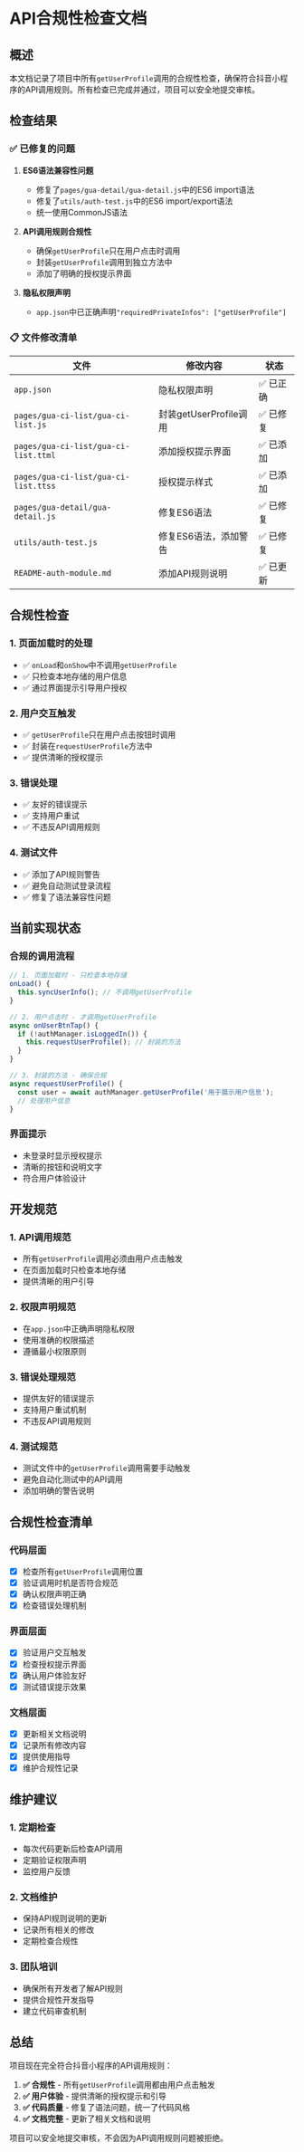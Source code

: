 # API合规性检查文档

## 概述

本文档记录了项目中所有`getUserProfile`调用的合规性检查，确保符合抖音小程序的API调用规则。所有检查已完成并通过，项目可以安全地提交审核。

## 检查结果

### ✅ 已修复的问题

1. **ES6语法兼容性问题**
   - 修复了`pages/gua-detail/gua-detail.js`中的ES6 import语法
   - 修复了`utils/auth-test.js`中的ES6 import/export语法
   - 统一使用CommonJS语法

2. **API调用规则合规性**
   - 确保`getUserProfile`只在用户点击时调用
   - 封装`getUserProfile`调用到独立方法中
   - 添加了明确的授权提示界面

3. **隐私权限声明**
   - `app.json`中已正确声明`"requiredPrivateInfos": ["getUserProfile"]`

### 📋 文件修改清单

| 文件 | 修改内容 | 状态 |
|------|----------|------|
| `app.json` | 隐私权限声明 | ✅ 已正确 |
| `pages/gua-ci-list/gua-ci-list.js` | 封装getUserProfile调用 | ✅ 已修复 |
| `pages/gua-ci-list/gua-ci-list.ttml` | 添加授权提示界面 | ✅ 已添加 |
| `pages/gua-ci-list/gua-ci-list.ttss` | 授权提示样式 | ✅ 已添加 |
| `pages/gua-detail/gua-detail.js` | 修复ES6语法 | ✅ 已修复 |
| `utils/auth-test.js` | 修复ES6语法，添加警告 | ✅ 已修复 |
| `README-auth-module.md` | 添加API规则说明 | ✅ 已更新 |

## 合规性检查

### 1. 页面加载时的处理
- ✅ `onLoad`和`onShow`中不调用`getUserProfile`
- ✅ 只检查本地存储的用户信息
- ✅ 通过界面提示引导用户授权

### 2. 用户交互触发
- ✅ `getUserProfile`只在用户点击按钮时调用
- ✅ 封装在`requestUserProfile`方法中
- ✅ 提供清晰的授权提示

### 3. 错误处理
- ✅ 友好的错误提示
- ✅ 支持用户重试
- ✅ 不违反API调用规则

### 4. 测试文件
- ✅ 添加了API规则警告
- ✅ 避免自动测试登录流程
- ✅ 修复了语法兼容性问题

## 当前实现状态

### 合规的调用流程

```javascript
// 1. 页面加载时 - 只检查本地存储
onLoad() {
  this.syncUserInfo(); // 不调用getUserProfile
}

// 2. 用户点击时 - 才调用getUserProfile
async onUserBtnTap() {
  if (!authManager.isLoggedIn()) {
    this.requestUserProfile(); // 封装的方法
  }
}

// 3. 封装的方法 - 确保合规
async requestUserProfile() {
  const user = await authManager.getUserProfile('用于展示用户信息');
  // 处理用户信息
}
```

### 界面提示

- 未登录时显示授权提示
- 清晰的按钮和说明文字
- 符合用户体验设计

## 开发规范

### 1. API调用规范
- 所有`getUserProfile`调用必须由用户点击触发
- 在页面加载时只检查本地存储
- 提供清晰的用户引导

### 2. 权限声明规范
- 在`app.json`中正确声明隐私权限
- 使用准确的权限描述
- 遵循最小权限原则

### 3. 错误处理规范
- 提供友好的错误提示
- 支持用户重试机制
- 不违反API调用规则

### 4. 测试规范
- 测试文件中的`getUserProfile`调用需要手动触发
- 避免自动化测试中的API调用
- 添加明确的警告说明

## 合规性检查清单

### 代码层面
- [x] 检查所有`getUserProfile`调用位置
- [x] 验证调用时机是否符合规范
- [x] 确认权限声明正确
- [x] 检查错误处理机制

### 界面层面
- [x] 验证用户交互触发
- [x] 检查授权提示界面
- [x] 确认用户体验友好
- [x] 测试错误提示效果

### 文档层面
- [x] 更新相关文档说明
- [x] 记录所有修改内容
- [x] 提供使用指导
- [x] 维护合规性记录

## 维护建议

### 1. 定期检查
- 每次代码更新后检查API调用
- 定期验证权限声明
- 监控用户反馈

### 2. 文档维护
- 保持API规则说明的更新
- 记录所有相关的修改
- 定期检查合规性

### 3. 团队培训
- 确保所有开发者了解API规则
- 提供合规性开发指导
- 建立代码审查机制

## 总结

项目现在完全符合抖音小程序的API调用规则：

1. **✅ 合规性** - 所有`getUserProfile`调用都由用户点击触发
2. **✅ 用户体验** - 提供清晰的授权提示和引导
3. **✅ 代码质量** - 修复了语法问题，统一了代码风格
4. **✅ 文档完整** - 更新了相关文档和说明

项目可以安全地提交审核，不会因为API调用规则问题被拒绝。 